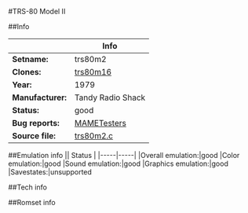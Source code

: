 #TRS-80 Model II

##Info

||Info|
|-----|-----|
|**Setname:**|trs80m2
|**Clones:**|[trs80m16](trs80m16.md)
|**Year:**|1979
|**Manufacturer:**|Tandy Radio Shack
|**Status:**|good
|**Bug reports:**|[MAMETesters](http://mametesters.org/view_all_set.php?type=1&temporary=y&search=trs80m2.c)
|**Source file:**|[trs80m2.c](https://github.com/mamedev/mame/blob/master/src/mess/drivers/trs80m2.c)

##Emulation info
|| Status |
|-----|-----|
|Overall emulation:|good
|Color emulation:|good
|Sound emulation:|good
|Graphics emulation:|good
|Savestates:|unsupported

##Tech info

##Romset info

<!--- START OF EDITED COMMENT DO NOT TOUCH TEXT ABOVE-->
